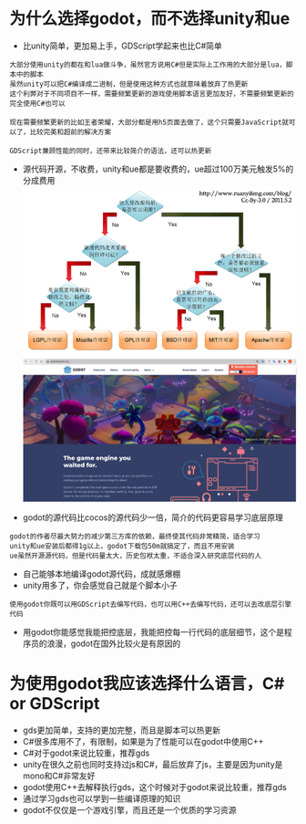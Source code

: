 # 为什么选择godot，而不选择unity和ue

- 比unity简单，更加易上手，GDScript学起来也比C#简单

```
大部分使用unity的都在和lua做斗争，虽然官方说用C#但是实际上工作用的大部分是lua，脚本中的脚本
虽然unity可以把C#编译成二进制，但是使用这种方式也就意味着放弃了热更新
这个利弊对于不同项目不一样，需要频繁更新的游戏使用脚本语言更加友好，不需要频繁更新的完全使用C#也可以

现在需要频繁更新的比如王者荣耀，大部分都是用h5页面去做了，这个只需要JavaScript就可以了，比较完美和超前的解决方案

GDScript兼顾性能的同时，还带来比较简介的语法，还可以热更新
```

- 源代码开源，不收费，unity和ue都是要收费的，ue超过100万美元触发5%的分成费用
  ![Image text](apache-license.png)
  ![Image text](gd-home.JPG)

- godot的源代码比cocos的源代码少一倍，简介的代码更容易学习底层原理

```
godot的作者尽最大努力的减少第三方库的依赖，最终使其代码非常精简，适合学习
unity和ue安装后都得1g以上，godot下载包50m就搞定了，而且不用安装
ue虽然开源源代码，但是代码量太大，历史包袱太重，不适合深入研究底层代码的人 
```

- 自己能够本地编译godot源代码，成就感爆棚
- unity用多了，你会感觉自己就是个脚本小子

```
使用godot你既可以用GDScript去编写代码，也可以用C++去编写代码，还可以去改底层引擎代码
```

- 用godot你能感觉我能把控底层，我能把控每一行代码的底层细节，这个是程序员的浪漫，godot在国外比较火是有原因的

# 为使用godot我应该选择什么语言，C# or GDScript

- gds更加简单，支持的更加完整，而且是脚本可以热更新
- C#很多库用不了，有限制，如果是为了性能可以在godot中使用C++
- C#对于godot来说比较重，推荐gds
- unity在很久之前也同时支持过js和C#，最后放弃了js，主要是因为unity是mono和C#非常友好
- godot使用C++去解释执行gds，这个时候对于godot来说比较重，推荐gds
- 通过学习gds也可以学到一些编译原理的知识
- godot不仅仅是一个游戏引擎，而且还是一个优质的学习资源